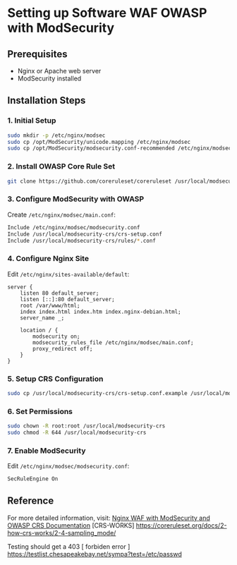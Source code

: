 # Setting up Software WAF OWASP with ModSecurity

## Prerequisites
- Nginx or Apache web server
- ModSecurity installed

## Installation Steps

### 1. Initial Setup
```bash
sudo mkdir -p /etc/nginx/modsec
sudo cp /opt/ModSecurity/unicode.mapping /etc/nginx/modsec
sudo cp /opt/ModSecurity/modsecurity.conf-recommended /etc/nginx/modsec/modsecurity.conf
```

### 2. Install OWASP Core Rule Set
```bash
git clone https://github.com/coreruleset/coreruleset /usr/local/modsecurity-crs
```

### 3. Configure ModSecurity with OWASP
Create `/etc/nginx/modsec/main.conf`:
```bash
Include /etc/nginx/modsec/modsecurity.conf
Include /usr/local/modsecurity-crs/crs-setup.conf
Include /usr/local/modsecurity-crs/rules/*.conf
```

### 4. Configure Nginx Site
Edit `/etc/nginx/sites-available/default`:
```nginx
server {
    listen 80 default_server;
    listen [::]:80 default_server;
    root /var/www/html;
    index index.html index.htm index.nginx-debian.html;
    server_name _;

    location / {
        modsecurity on;
        modsecurity_rules_file /etc/nginx/modsec/main.conf;
        proxy_redirect off;
    }
}
```

### 5. Setup CRS Configuration
```bash
sudo cp /usr/local/modsecurity-crs/crs-setup.conf.example /usr/local/modsecurity-crs/crs-setup.conf
```

### 6. Set Permissions
```bash
sudo chown -R root:root /usr/local/modsecurity-crs
sudo chmod -R 644 /usr/local/modsecurity-crs
```

### 7. Enable ModSecurity
Edit `/etc/nginx/modsec/modsecurity.conf`:
```bash
SecRuleEngine On
```

## Reference
For more detailed information, visit:
[Nginx WAF with ModSecurity and OWASP CRS Documentation](https://docs.nginx.com/nginx-waf/admin-guide/nginx-plus-modsecurity-waf-owasp-crs/)
[CRS-WORKS] https://coreruleset.org/docs/2-how-crs-works/2-4-sampling_mode/

Testing should get a 403 [ forbiden error ] 
https://testlist.chesapeakebay.net/sympa?test=/etc/passwd
